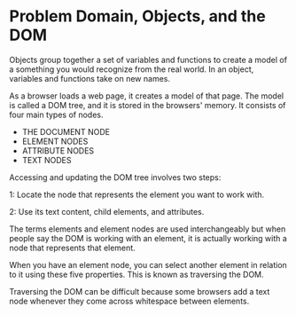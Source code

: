 # Problem Domain, Objects, and the DOM


Objects group together a set of variables and functions to create a model of a something you would recognize from the real world. In an object,
variables and functions take on new names.

As a browser loads a web page, it creates a model of that page. The model is called a DOM tree, and it is stored in the browsers' memory.
It consists of four main types of nodes.

- THE DOCUMENT NODE
- ELEMENT NODES
- ATTRIBUTE NODES
- TEXT NODES

Accessing and updating the DOM tree involves two steps:

1: Locate the node that represents the element you want to work with.

2: Use its text content, child elements, and attributes.

The terms elements and element nodes are used interchangeably but when people say the DOM is working with an element,
it is actually working with a node that represents that element.

When you have an element node, you can select another element in relation to it using these five properties. This is known as traversing the DOM.

Traversing the DOM can be difficult because some browsers add a text node whenever they come across whitespace between elements.
